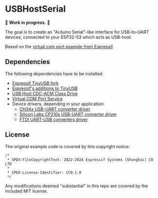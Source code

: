 # USBHostSerial

:construction: **Work in progress.** :construction:

The goal is to create an "Arduino Serial"-like interface for USB-to-UART devices, connected to your ESP32-S3 which acts as USB-host.

Based on the [virtual com port example from Espressif](https://github.com/espressif/esp-idf/tree/master/examples/peripherals/usb/host/cdc/cdc_acm_vcp).

## Dependencies

The following dependencies have to be installed:

- [Espressif TinyUSB fork](https://components.espressif.com/components/espressif/tinyusb)
- [Espressif's additions to TinyUSB](https://components.espressif.com/components/espressif/esp_tinyusb)
- [USB Host CDC-ACM Class Drive](https://components.espressif.com/components/espressif/usb_host_cdc_acm/versions/2.0.3)
- [Virtual COM Port Service](https://components.espressif.com/components/espressif/usb_host_vcp)
- Device drivers, depending in your application:
  - [CH34x USB-UART converter driver](https://components.espressif.com/components/espressif/usb_host_ch34x_vcp/versions/2.0.0)
  - [Silicon Labs CP210x USB-UART converter driver](https://components.espressif.com/components/espressif/usb_host_cp210x_vcp/versions/2.0.0)
  - [FTDI UART-USB converters driver](https://components.espressif.com/components/espressif/usb_host_ftdi_vcp/versions/2.0.0)



## License

The original example code is covered by this copyright notice:

```
/*
 * SPDX-FileCopyrightText: 2022-2024 Espressif Systems (Shanghai) CO LTD
 *
 * SPDX-License-Identifier: CC0-1.0
 */
```

Any modifications deemed "substantial" in this repo are covered by the included MIT license.
